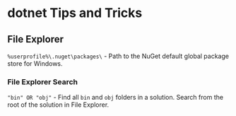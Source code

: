 # dotnet Tips and Tricks


## File Explorer

`%userprofile%\.nuget\packages\` - Path to the NuGet default global package store for Windows.


### File Explorer Search

`"bin" OR "obj"` - Find all `bin` and `obj` folders in a solution. Search from the root of the solution in File Explorer.
